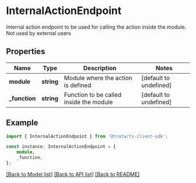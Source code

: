 # InternalActionEndpoint

Internal action endpoint to be used for calling the action inside the module. Not used by external users

## Properties

Name | Type | Description | Notes
------------ | ------------- | ------------- | -------------
**module** | **string** | Module where the action is defined | [default to undefined]
**_function** | **string** | Function to be called inside the module | [default to undefined]

## Example

```typescript
import { InternalActionEndpoint } from '@trata/ts-client-sdk';

const instance: InternalActionEndpoint = {
    module,
    _function,
};
```

[[Back to Model list]](../README.md#documentation-for-models) [[Back to API list]](../README.md#documentation-for-api-endpoints) [[Back to README]](../README.md)
